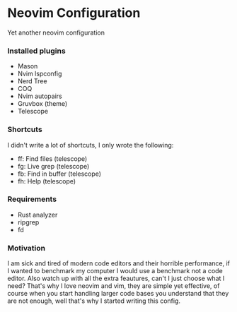 # Neovim Configuration 
Yet another neovim configuration

### Installed plugins 
- Mason 
- Nvim lspconfig
- Nerd Tree
- COQ 
- Nvim autopairs
- Gruvbox (theme)
- Telescope

### Shortcuts
I didn't write a lot of shortcuts, I only wrote the following:
- <leader>ff: Find files (telescope)
- <leader>fg: Live grep (telescope)
- <leader>fb: Find in buffer (telescope)
- <leader>fh: Help (telescope)

### Requirements
- Rust analyzer
- ripgrep 
- fd

### Motivation
I am sick and tired of modern code editors and their horrible performance, if I wanted to benchmark my computer I would use a benchmark not a code editor. Also watch up with all the extra feautures, can't I just choose what I need? That's why I love neovim and vim, they are simple yet effective, of course when you start handling larger code bases you understand that they are not enough, well that's why I started writing this config.  
